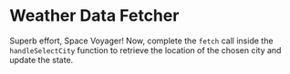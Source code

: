# Weather Data Fetcher

Superb effort, Space Voyager! Now, complete the `fetch` call inside the `handleSelectCity` function to retrieve the location of the chosen city and update the state.
